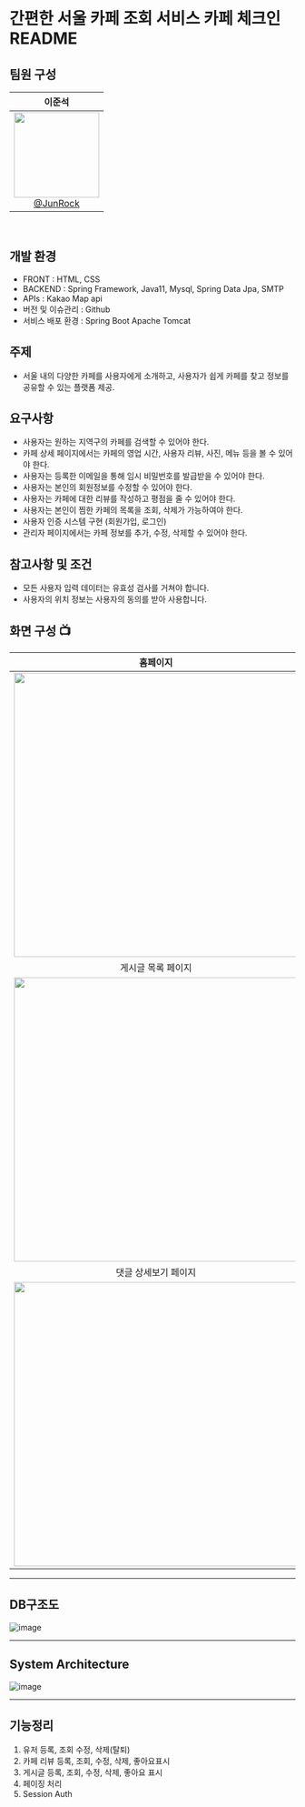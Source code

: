 # 간편한 서울 카페 조회 서비스 카페 체크인 README

## 팀원 구성
<div align="center">

<div align="center">

| **이준석** |
| :------: | 
| [<img src="https://github.com/CafeCheckin/CafeCheckin/assets/56196986/422a81d3-b0b7-4b85-af31-a42a3c23c771" height=150 width=150> <br/> @JunRock](https://github.com/JunRock) |

</div>
</div>
<br>

## 개발 환경
- FRONT : HTML, CSS
- BACKEND : Spring Framework, Java11, Mysql, Spring Data Jpa, SMTP
- APIs : Kakao Map api
- 버전 및 이슈관리 : Github
- 서비스 배포 환경 : Spring Boot Apache Tomcat  <br>

## 주제
- 서울 내의 다양한 카페를 사용자에게 소개하고, 사용자가 쉽게 카페를 찾고 정보를 공유할 수 있는 플랫폼 제공.

## 요구사항
- 사용자는 원하는 지역구의 카페를 검색할 수 있어야 한다.
- 카페 상세 페이지에서는 카페의 영업 시간, 사용자 리뷰, 사진, 메뉴 등을 볼 수 있어야 한다.
- 사용자는 등록한 이메일을 통해 임시 비밀번호를 발급받을 수 있어야 한다.
- 사용자는 본인의 회원정보를 수정할 수 있어야 한다.
- 사용자는 카페에 대한 리뷰를 작성하고 평점을 줄 수 있어야 한다.
- 사용자는 본인이 찜한 카페의 목록을 조회, 삭제가 가능하여야 한다.
- 사용자 인증 시스템 구현 (회원가입, 로그인)
- 관리자 페이지에서는 카페 정보를 추가, 수정, 삭제할 수 있어야 한다.

## 참고사항 및 조건
- 모든 사용자 입력 데이터는 유효성 검사를 거쳐야 합니다.
- 사용자의 위치 정보는 사용자의 동의를 받아 사용합니다.

## 화면 구성 📺
|  홈페이지  |  메인 페이지   |
| :-------------------------------------------: | :------------: |
|  <img width="500" src="https://github.com/CafeCheckin/CafeCheckin/assets/56196986/a55006f1-d3e8-4d27-9d0d-31718141dbb8"/> |  <img width="500" src="https://github.com/CafeCheckin/CafeCheckin/assets/56196986/10ebee86-ecd9-4dae-88d2-05eaebba2bea">|  
| 게시글 목록 페이지   |  게사판 댓글 작성 페이지   |  
| <img width="500" src="https://github.com/CafeCheckin/CafeCheckin/assets/56196986/93514b68-1ec9-4ef9-80f2-78e9e22ef1a0"/>   |  <img width="500" src="https://github.com/CafeCheckin/CafeCheckin/assets/56196986/9e4bce96-a695-4cc7-9ccc-708a860b3bec"/>     |
| 댓글 상세보기 페이지   |  카페 상세 정보 페이지   |  
| <img width="500" src="https://github.com/CafeCheckin/CafeCheckin/assets/56196986/33f1fec1-d92a-4176-bfe0-214835b7da47"/>   |  <img width="500" src="https://github.com/CafeCheckin/CafeCheckin/assets/56196986/94710406-e69f-4c5e-88bc-ddc161c0ccda"/>     |

---

## DB구조도
![image](https://github.com/CafeCheckin/CafeCheckin/assets/56196986/688eb59c-713d-4443-8d08-d1aea8bcbc78)

---

## System Architecture
![image](https://github.com/CafeCheckin/CafeCheckin/assets/56196986/9bca1262-770e-4f70-ac78-47b53a27997b)

---

## 기능정리
1. 유저 등록, 조회 수정, 삭제(탈퇴)
2. 카페 리뷰 등록, 조회, 수정, 삭제, 좋아요표시
3. 게시글 등록, 조회, 수정, 삭제, 좋아요 표시
4. 페이징 처리
5. Session Auth
